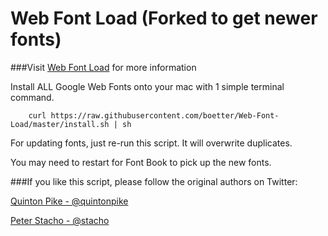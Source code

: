 # Web Font Load (Forked to get newer fonts)

###Visit [Web Font Load](http://webfontload.com) for more information


Install ALL Google Web Fonts onto your mac with 1 simple terminal command.

		curl https://raw.githubusercontent.com/boetter/Web-Font-Load/master/install.sh | sh

For updating fonts, just re-run this script. It will overwrite duplicates.

You may need to restart for Font Book to pick up the new fonts.

###If you like this script, please follow the original authors on Twitter:

[Quinton Pike - @quintonpike](https://twitter.com/QuintonPike)

[Peter Stacho - @stacho](https://twitter.com/stacho)

